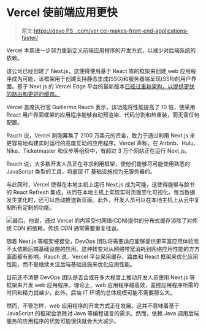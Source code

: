 # Vercel 使前端应用更快

> 原文:[https://devo PS . com/ver cel-makes-front-end-applications-faster/](https://devops.com/vercel-makes-front-end-applications-faster/)

Vercel 本周进一步努力重新定义前端应用程序的开发方式，以减少对后端系统的依赖。

该公司已经创建了 Next.js，这使得使用基于 React 库的框架来创建 web 应用程序成为可能，该框架用于创建支持静态生成(SSG)和服务器端呈现(SSR)的用户界面。基于 Next.js 的 Vercel Edge 平台的最新版本[已经过重新架构，以提供更快的路由和更好的缓存。](https://www.businesswire.com/news/home/20200721005358/en/%C2%A0Vercel-Accelerates-Frontend-Content-Delivery-Ensure-Highest)

Vercel 首席执行官 Guillermo Rauch 表示，该功能将性能提高了 10 倍，使采用 React 用户界面框架的应用程序能够自动预渲染、代码分割和热重装，而无需任何配置。

Rauch 说，Vercel 刚刚筹集了 2100 万美元的资金，致力于通过利用 Next.js 来更容易地构建实时运行的高度互动的应用程序。Vercel 声称，在 Airbnb、Hulu、Nike、Ticketmaster 和优步等组织中，有超过 3 万个网站正在运行 Next.js。

Rauch 说，大多数开发人员正在寻求利用框架，使他们能够尽可能使用熟悉的 JavaScript 类型的工具，将底层 IT 基础设施视为无服务器的。

与此同时，Vercel 使得在本地主机上运行 Next.js 成为可能，这使得能够与脸书的 React Refresh 集成，从而在本地主机上实现实时页面变化可视化。每当数据发生变化时，还可以自动推送新页面。此外，开发人员可以在本地主机上从云中复制所有定制的功能。

![](../Images/d453fb387f46b516462e5ba24332784b.png)最后，他说，通过 Vercel 的内容交付网络(CDN)提供的分布式缓存消除了对传统 CDN 的依赖，传统 CDN 通常需要重复往返。

随着 Next.js 等框架被接受，DevOps 团队将需要适应能够提供更丰富应用体验而不太依赖后端基础设施的应用。这种转变对从网络带宽消耗到网络应用性能的方方面面都有影响。Rauch 说，Vercel 平台采用缓存、路由和 React 框架来优化应用性能，而不是继续关注后端基础设施来优化应用性能。

目前还不清楚 DevOps 团队是否会或在多大程度上推动开发人员使用 Next.js 等框架来开发 web 应用程序。理论上，web 应用程序越高效，监控应用程序所需的时间和精力就越少。此外，后端 IT 环境的总体规模可能不需要那么大。

然而，不管怎样，web 应用程序的开发方式正在发展。这并不意味着基于 JavaScript 的框架会消除对 Java 等编程语言的需求。然而，依赖 Java 调用后端服务的应用程序的优势可能很快就会大大减少。